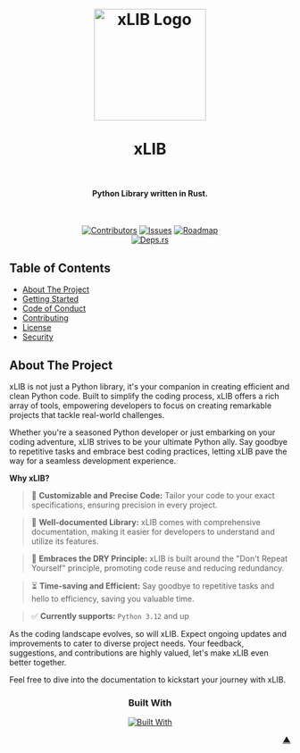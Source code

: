 <a name="readme-top"></a>

<h1 align="center">
  <br />
    <a href="https://xodium.org/">
      <img src="https://gist.githubusercontent.com/illyrius666/a38f03b4fbe9b43faa2c5623137c1250/raw/121c2119ac45c05cf7792b815bb30952520205b4/xLIB.svg" alt="xLIB Logo" width="200">
    </a>
  <br /><br />
  xLIB
  <br />
  <br />
</h1>

<h4 align="center">Python Library written in Rust.</h4><br />

<div align="center">

[![Contributors][contributors_shield_url]][contributors_url]
[![Issues][issues_shield_url]][issues_url]
[![Roadmap][roadmap_shield_url]][roadmap_url]<br />
[![Deps.rs][deps_shield_url]][deps_url]</div>

## Table of Contents

- [About The Project](#about-the-project)
- [Getting Started](#getting-started)
- [Code of Conduct][code_of_conduct_url]
- [Contributing][contributing_url]
- [License][license_url]
- [Security][security_url]

## About The Project

xLIB is not just a Python library, it's your companion in creating efficient and clean Python code. Built to simplify the coding process, xLIB offers a rich array of tools, empowering developers to focus on creating remarkable projects that tackle real-world challenges.

Whether you're a seasoned Python developer or just embarking on your coding adventure, xLIB strives to be your ultimate Python ally. Say goodbye to repetitive tasks and embrace best coding practices, letting xLIB pave the way for a seamless development experience.

**Why xLIB?**

> :straight_ruler: **Customizable and Precise Code:** Tailor your code to your exact specifications, ensuring precision in every project.

> :book: **Well-documented Library:** xLIB comes with comprehensive documentation, making it easier for developers to understand and utilize its features.

> :triangular_ruler: **Embraces the DRY Principle:** xLIB is built around the "Don't Repeat Yourself" principle, promoting code reuse and reducing redundancy.

> :hourglass_flowing_sand: **Time-saving and Efficient:** Say goodbye to repetitive tasks and hello to efficiency, saving you valuable time.

> :white_check_mark: **Currently supports:** `Python 3.12` and up

As the coding landscape evolves, so will xLIB. Expect ongoing updates and improvements to cater to diverse project needs. Your feedback, suggestions, and contributions are highly valued, let's make xLIB even better together.

Feel free to dive into the documentation to kickstart your journey with xLIB.

<div align="center"><h3>Built With</h3>

[![Built With][built_with_shield_url]][built_with_url]</div>

</details><p align="right"><a href="#readme-top">▲</a></p>

[built_with_shield_url]: https://skillicons.dev/icons?i=docker,rust
[built_with_url]: https://skillicons.dev
[code_of_conduct_url]: https://github.com/IllyrionSoftware/xLIB?tab=coc-ov-file
[contributing_url]: https://github.com/IllyrionSoftware/xLIB/blob/main/CONTRIBUTING.md
[contributors_shield_url]: https://img.shields.io/github/contributors/IllyrionSoftware/xLIB?style=for-the-badge&color=blue
[contributors_url]: https://github.com/IllyrionSoftware/xLIB/graphs/contributors
[deps_shield_url]: https://deps.rs/repo/github/XodiumSoftware/xLIB/status.svg
[deps_url]: https://deps.rs/repo/github/XodiumSoftware/xLIB
[issues_shield_url]: https://img.shields.io/github/issues/IllyrionSoftware/xLIB?style=for-the-badge&color=yellow
[issues_url]: https://github.com/IllyrionSoftware/xLIB/issues
[license_url]: https://github.com/IllyrionSoftware/xLIB?tab=AGPL-3.0-1-ov-file
[roadmap_shield_url]: https://img.shields.io/badge/Roadmap-Click%20Me!-purple.svg?style=for-the-badge
[roadmap_url]: https://github.com/orgs/IllyrionSoftware/projects/4
[security_url]: https://github.com/IllyrionSoftware/xLIB?tab=security-ov-file
[workflow_shield_url]: https://github.com/IllyrionSoftware/xLIB/actions/workflows/ci_cd.yml/badge.svg
[workflow_url]: https://github.com/IllyrionSoftware/xLIB/actions/workflows/ci_cd.yml
